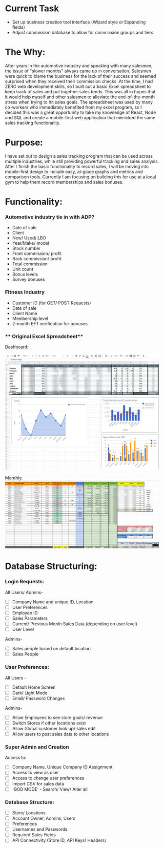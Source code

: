 # Current Task
- Set up business creation tool interface (Wizard style or Expanding fields)
- Adjust commission database to allow for commission groups and tiers



# The Why:

After years in the automotive industry and speaking with many salesmen, the issue of "slower months" always came up in conversation. Salesmen were quick to blame the business for the lack of their success and seemed surprised when they received their commission checks. At the time, I had ZERO web development skills,  so I built out a basic Excel spreadsheet to keep track of sales and put together sales tends. This was all in hopes that it would help myself and other salesmen to alleviate the end-of-the-month stress when trying to hit sales goals. The spreadsheet was used by many co-workers who immediately benefited from my excel program, so I decided this was a great opportunity to take my knowledge of React, Node and SQL and create a mobile-first web application that mimicked the same sales tracking functionality. 

# Purpose:

I have set out to design a sales tracking program that can be used across multiple industries, while still providing powerful tracking and sales analysis. After I finish the basic functionality to record sales, I will be moving into mobile-first design to include easy, at-glace graphs and metrics and comparison tools. Currently I am focusing on building this for use at a local gym to help them record memberships and sales bonuses.

# Functionality:

### Automotive industry tie in with ADP?

- Date of sale
- Client
- New/ Used/ LBO
- Year/Make/ model
- Stock number
- Front commission/ profit
- Back commission/ profit
- Total commission
- Unit count
- Bonus levels
- Survey bonuses

### **Fitness Industry**

- Customer ID (for GET/ POST Requests)
- Date of sale
- Client Name
- Membership level
- 2-month EFT verification for bonuses

### ** Original Excel Spreadsheet**

Dashboard:

![Dashboard](https://github.com/kDurg/salesTracker/blob/master/salestracker/screenshots/Capture1.PNG)

Monthly:
    ![Dashboard](https://github.com/kDurg/salesTracker/blob/master/salestracker/screenshots/Capture2.PNG)


# Database Structuring:

### Login Requests:

All Users/ Admins-

- [ ]  Company Name and unique ID, Location
- [ ]  User Preferences
- [ ]  Employee ID
- [ ]  Sales Parameters
- [ ]  Current/ Previous Month Sales Data (depending on user level)
- [ ]  User Level

Admins-

- [ ]  Sales people based on default location
- [ ]  Sales People

### User Preferences:

All Users - 

- [ ]  Default Home Screen
- [ ]  Dark/ Light Mode
- [ ]  Email/ Password Changes

Admins- 

- [ ]  Allow Employees to see store goals/ revenue
- [ ]  Switch Stores if other locations exist
- [ ]  Allow Global customer look up/ sales edit
- [ ]  Allow users to post sales data to other locations

### Super Admin and Creation

Access to:

- [ ]  Company Name, Unique Company ID Assignment
- [ ]  Access to view as user
- [ ]  Access to change user preferences
- [ ]  Import CSV for sales data
- [ ]  'GOD MODE' - Search/ View/ Alter all

### Database Structure:

- [ ]  Store/ Locations
- [ ]  Account Owner, Admins, Users
- [ ]  Preferences
- [ ]  Usernames and Passwords
- [ ]  Required Sales Fields
- [ ]  API Connectivity (Store ID, API Keys/ Headers)
